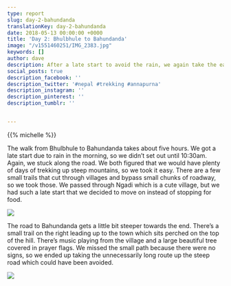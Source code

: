 ```yaml
---
type: report
slug: day-2-bahundanda
translationKey: day-2-bahundanda
date: 2018-05-13 00:00:00 +0000
title: 'Day 2: Bhulbhule to Bahundanda'
image: "/v1551460251/IMG_2383.jpg"
keywords: []
author: dave
description: After a late start to avoid the rain, we again take the easier path and don't regret it. 
social_posts: true
description_facebook: ''
description_twitter: '#nepal #trekking #annapurna'
description_instagram: ''
description_pinterest: ''
description_tumblr: ''


---
```

{{% michelle %}}

The walk from Bhulbhule to Bahundanda takes about five hours. We got a late start due to rain in the morning, so we didn’t set out until 10:30am. Again, we stuck along the road. We both figured that we would have plenty of days of trekking up steep mountains, so we took it easy. There are a few small trails that cut through villages and bypass small chunks of roadway, so we took those. We passed through Ngadi which is a cute village, but we had such a late start that we decided to move on instead of stopping for food.

![](https://res.cloudinary.com/wildernessprime/image/upload/w_800,dpr_auto/v1551460251/IMG_2383.jpg)

The road to Bahundanda gets a little bit steeper towards the end. There’s a small trail on the right leading up to the town which sits perched on the top of the hill. There’s music playing from the village and a large beautiful tree covered in prayer flags. We missed the small path because there were no signs, so we ended up taking the unnecessarily long route up the steep road which could have been avoided.

![](https://res.cloudinary.com/wildernessprime/image/upload/w_800,dpr_auto/v1551460306/IMG_2388.jpg)